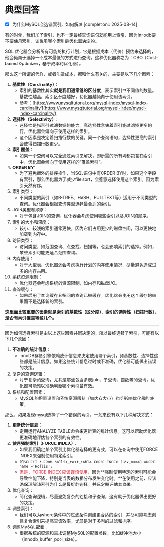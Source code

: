 # 典型回答

- [x] 为什么MySQL会选错索引，如何解决  [completion:: 2025-08-14]

有的时候，我们加了索引，也不一定最终查询语句就能用上索引，因为Innodb要不要使用索引，该使用哪个索引是优化器决定的。



SQL 优化器会分析所有可能的执行计划，它是根据成本（代价）预估来选择的，他会倾向于选择一个成本最低的方式进行查询。这种优化器称之为：CBO（Cost-based Optimizer，基于成本的优化器）。



那么这个所谓的代价，或者叫做成本，都和什么有关的，主要是以下几个因素：



1. **基数性（Cardinality）**：
    - 索引的基数性其实**就是我们通常说的区分度**，表示索引中不同值的数量。基数性越高，索引区分度越好，优化器越倾向于使用该索引。
    - 参考：[https://www.mysqltutorial.org/mysql-index/mysql-index-cardinality/](https://www.mysqltutorial.org/mysql-index/mysql-index-cardinality/)
2. **选择性（Selectivity）**：
    - 选择性是指索引过滤数据的能力。高选择性意味着索引能过滤掉更多的行，优化器会偏向于使用这样的索引。
    - 这个因素是决定着扫描行数的关键。同一个查询语句，选择性更高的索引会使得扫描行数更少。
3. **索引覆盖**：
    - 如果一个查询可以完全通过索引来解决，即所需的所有列都包含在索引中，优化器会倾向于使用这样的“覆盖索引”。
4. **ORDER BY:**
    - 为了避免额外的排序操作，当SQL语句中有ORDER BY时，如果这个字段有索引，那么优化器为了减少file sort，会愿意选择使用这个索引，因为索引天然有序。
5. 索引类型：
    - 不同类型的索引（如B-TREE、HASH、FULLTEXT等）适用于不同类型的查询。优化器会根据查询类型选择最合适的索引。
6. JOIN类型和顺序：
    - 对于包含JOIN的查询，优化器会考虑使用哪些索引以及JOIN的顺序。
7. 索引的大小和深度：
    - 较小、较浅的索引通常更快，因为它们占用更少的磁盘空间，可以更快地加载到内存中。
8. 访问类型：
    - 访问类型，如范围查询、点查找、扫描等，也会影响索引的选择。例如，某些索引可能更适合范围查询。
9. 内存使用：
    - 对于大型表，优化器还会考虑执行计划的内存使用情况，尽量避免造成过多的内存占用。
10. 系统资源限制：
    - 优化器还会考虑系统的资源限制，如内存和磁盘I/O。
11. 查询缓存：
    - 如果启用了查询缓存且相同的查询已被缓存，优化器会使用这个缓存的结果而不是选择新的索引。

  
**这里面比较重要的因素就是索引的基数性（区分度）、索引的选择性（扫描行数）、是否有索引覆盖等这几个。**

****

因为如何选择索引是由以上这些因素共同决定的，所以最终选错了索引，可能有以下几个原因：



1. **不准确的统计信息**：
    - InnoDB存储引擎依赖统计信息来决定使用哪个索引，如基数性、选择性这些都是统计信息。如果这些统计信息过时或不准确，优化器可能做出错误的决策。
2. 复杂的查询逻辑：
    - 对于复杂的查询，尤其是那些包含多表join、子查询、函数等的查询，优化器可能难以准确判断哪个索引最有效。
3. 系统和配置因素：
    - MySQL的配置设置和系统资源限制（如内存大小）也会影响优化器的决策。



那么，如果发现mysql选择了一个错误的索引，一般来说有以下几种解决方式：



1. **更新统计信息**：
    - 定期运行ANALYZE TABLE命令来更新表的统计信息。这可以帮助优化器更准确地评估各个索引的有效性。
2. **使用强制索引（FORCE INDEX）**：
    - 如果我们确定某个索引比优化器选择的更有效，可以在查询中使用FORCE INDEX来强制使用特定索引。
    - 如`SELECT * FROM hollis_test_table FORCE INDEX (idx_name) WHERE name ='Hollis';`
    - <font style="color:#DF2A3F;">但是，FORCE INDEX 应该谨慎使用，</font>因为**强制使用特定的索引可能会导致性能下降，特别是当表的数据分布发生变化时。**在使用之前，应该确保理解该索引为什么是最好的选择，并且定期评估其效果。
3. 优化查询：
    - 简化查询逻辑，尽量避免复杂的连接和子查询，这有助于优化器做出更好的决策。
4. 调整索引：
    - 我们可以为where条件中的过滤条件创建更合适的索引，并尽可能考虑创建复合索引来提高查询效率，尤其是对于多列的过滤和排序。
5. 调整MySQL配置：
    - 根据系统的资源和需求调整MySQL的配置参数，比如缓冲池大小（innodb_buffer_pool_size）。

